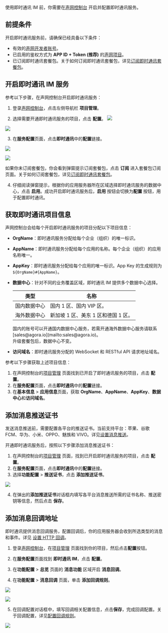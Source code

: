 使用即时通讯 IM 前，你需要在[声网控制台](https://console.agora.io/) 开启并配置即时通讯服务。

## 前提条件

开启即时通讯服务前，请确保已经具备以下条件：

- 有效的[声网开发者账号](./AgoraPlatform/get_appid_token?platform=AllPlatforms#创建声网账号)。
- 已启用的鉴权方式为 **APP ID + Token (推荐)** 的[声网项目](./AgoraPlatform/get_appid_token?platform=AllPlatforms#创建声网项目)。
- 已订阅即时通讯套餐包。关于如何订阅即时通讯套餐包，详见[订阅即时通讯套餐包](./agora_chat_pricing?platform=All%20Platforms#订阅套餐包)。

## 开启即时通讯 IM 服务

参考以下步骤，在声网控制台开启即时通讯服务：

1. 登录[声网控制台](https://console.agora.io/)，点击左侧导航栏 **项目管理**。

2. 选择需要开通即时通讯服务的项目，点击 **配置**。
![](https://web-cdn.agora.io/docs-files/1670827574193)

![](./images/quickstart/config_project.png)

3. 在**服务配置**页面，点击**即时通讯**中的**配置**链接。

![](https://web-cdn.agora.io/docs-files/1670827609516)

![](./images/quickstart/config_chat.png)

   如果你未订阅套餐包，你会看到弹窗提示订阅套餐包，点击 **订阅** 进入套餐包订阅页面。关于如何订阅套餐包，详见[订阅即时通讯套餐包](./agora_chat_pricing?platform=All%20Platforms#订阅套餐包)。

4. 仔细阅读弹窗提示，根据你的应用服务器所在区域选择即时通讯服务的数据中心，点击 **启用**。成功开启即时通讯服务后，**启用** 按钮会切换为**配置** 按钮，用于配置即时通讯。

## 获取即时通讯项目信息

声网控制台会给每个开启即时通讯服务的项目分配以下项目信息：

- **OrgName**：即时通讯服务分配给每个企业（组织）的唯一标识。

- **AppName**：即时通讯服务分配给每个应用的名称。每个企业（组织）的应用名称唯一。

- **AppKey**：即时通讯服务分配给每个应用的唯一标识。App Key 的生成规则为 `${OrgName}#{AppName}`。

- **数据中心**：针对不同的业务覆盖区域，即时通讯 IM 提供多个数据中心选择。

  | 类型         | 名称                                        |
  | ------------ | ------------------------------------------- |
  | 国内数据中心 | 国内 1 区、国内 VIP 区。 |
  | 海外数据中心 | 新加坡 1 区、美东 1 区和德国 1 区。           |

  <div class="alert note"> 国内的账号可以开通国内数据中心服务，若需开通海外数据中心服务请联系 [sales@agora.io](mailto:sales@agora.io)。<br/>升级套餐包后，数据中心不变。 </div>

- **访问域名**：即时通讯服务分配的 WebSocket 和 RESTful API 请求地址域名。

参考以下步骤获取上述项目信息：

1. 在声网控制台的[项目管理](https://console.agora.io/projects) 页面找到已开启了即时通讯服务的项目，点击 **配置**。
2. 在**服务配置**页面，点击**即时通讯**中的**配置**链接。
3. 在**基本信息** > **应用信息**页面，获取 **OrgName**、**AppName**、**AppKey**、**数据中心**和**访问域名**。

## 添加消息推送证书
 
发送消息推送前，需要配置各平台的推送证书。当前支持平台：苹果、谷歌 FCM、华为、小米、OPPO、魅族和 VIVO。详见[设置消息推送](./agora_chat_push_android?platform=Android)。 

开通即时通讯服务后，按照以下步骤添加消息推送证书：

1. 在声网控制台的[项目管理](https://console.agora.io/projects) 页面，找到已开启即时通讯服务的项目，点击 **配置**。
2. 在**服务配置**页面，点击**即时通讯**中的**配置**链接。
3. 选择**功能配置** > **推送证书**，点击 **添加推送证书**。

![](./images/push/push_cert_add.png)

4. 在弹出的**添加推送证书**对话框内填写各平台消息推送所需的证书名称、推送密钥等信息，然后点击 **保存**。

## 添加消息回调地址

即时通讯提供消息回调服务，配置回调后，你的应用服务器会收到所选类型的消息和事件。详见 [设置 HTTP 回调](./agora_chat_set_up_webhooks)。

1. 登录[声网控制台](https://console.agora.io/)，在[项目管理](https://console.agora.io/projects) 页面找到你的项目，然后点击**配置**按钮。

2. 在**服务配置**页面找到 **即时通讯 IM**，点击 **配置**。

3. 在**功能配置** > **总览** 页面的 **消息功能** 区域开启 **消息回调**。

4. 在**功能配置** > **消息回调** 页面，单击 **添加回调规则**。

![](https://web-cdn.agora.io/docs-files/1681712126525)

   ![](./images/callback/callback_add_rule.png)

5. 在回调配置对话框中，填写回调相关配置信息，点击**保存**，完成回调配置。关于回调配置，详见[配置回调规则](./agora_chat_set_up_webhooks#配置回调规则)。

![](./images/callback/callback_add_predeliveryrule.png)